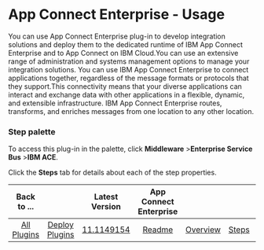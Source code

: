 
# App Connect Enterprise - Usage

You can use App Connect Enterprise plug-in to develop integration solutions and deploy them to the dedicated runtime of IBM App Connect Enterprise and to App Connect on IBM Cloud.You can use an extensive range of administration and systems management options to manage your integration solutions. You can use IBM App Connect Enterprise to connect applications together, regardless of the message formats or protocols that they support.This connectivity means that your diverse applications can interact and exchange data with other applications in a flexible, dynamic, and extensible infrastructure. IBM App Connect Enterprise routes, transforms, and enriches messages from one location to any other location.

### **Step palette**

To access this plug-in in the palette, click **Middleware** >**Enterprise Service Bus** >**IBM ACE**.

Click the **Steps** tab for details about each of the step properties.


|Back to ...||Latest Version|App Connect Enterprise ||||
| :---: | :---: | :---: | :---: | :---: | :---: | :---: |
|[All Plugins](../../index.md)|[Deploy Plugins](../README.md)|[11.1149154](https://raw.githubusercontent.com/UrbanCode/IBM-UCD-PLUGINS/main/files/ibm-ace/ucd-plugins-ibm-ace-11.1149154.zip)|[Readme](README.md)|[Overview](overview.md)|[Steps](steps.md)|[Downloads](downloads.md)|

